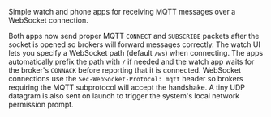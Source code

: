 Simple watch and phone apps for receiving MQTT messages over a WebSocket connection.

Both apps now send proper MQTT `CONNECT` and `SUBSCRIBE` packets after the socket is opened so brokers will forward messages correctly. The watch UI lets you specify a WebSocket path (default `/ws`) when connecting. The apps automatically prefix the path with `/` if needed and the watch app waits for the broker's `CONNACK` before reporting that it is connected. WebSocket connections use the `Sec-WebSocket-Protocol: mqtt` header so brokers requiring the MQTT subprotocol will accept the handshake. A tiny UDP datagram is also sent on launch to trigger the system's local network permission prompt.
